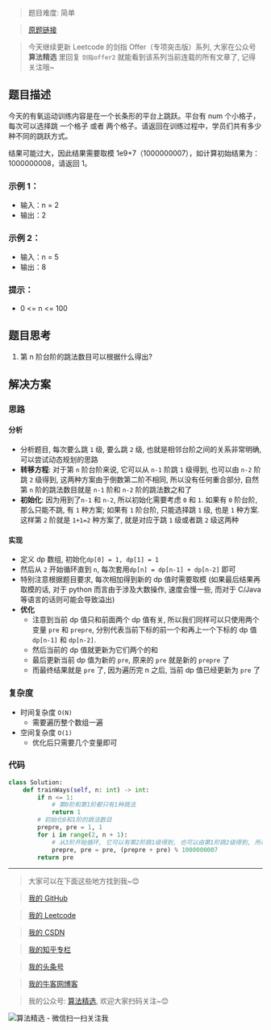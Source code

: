 > 题目难度: 简单

> [原题链接](https://leetcode.cn/problems/qing-wa-tiao-tai-jie-wen-ti-lcof/)

> 今天继续更新 Leetcode 的剑指 Offer（专项突击版）系列, 大家在公众号 **算法精选** 里回复 `剑指offer2` 就能看到该系列当前连载的所有文章了, 记得关注哦~

## 题目描述

今天的有氧运动训练内容是在一个长条形的平台上跳跃。平台有 num 个小格子，每次可以选择跳 一个格子 或者 两个格子。请返回在训练过程中，学员们共有多少种不同的跳跃方式。

结果可能过大，因此结果需要取模 1e9+7（1000000007），如计算初始结果为：1000000008，请返回 1。

### 示例 1：

- 输入：n = 2
- 输出：2

### 示例 2：

- 输入：n = 5
- 输出：8

### 提示：

- 0 <= n <= 100

## 题目思考

1. 第 n 阶台阶的跳法数目可以根据什么得出?

## 解决方案

### 思路

#### 分析

- 分析题目, 每次要么跳 `1` 级, 要么跳 `2` 级, 也就是相邻台阶之间的关系非常明确, 可以尝试动态规划的思路
- **转移方程**: 对于第 `n` 阶台阶来说, 它可以从 `n-1` 阶跳 `1` 级得到, 也可以由 `n-2` 阶跳 `2` 级得到, 这两种方案由于倒数第二阶不相同, 所以没有任何重合部分, 自然第 `n` 阶的跳法数目就是 `n-1` 阶和 `n-2` 阶的跳法数之和了
- **初始化**: 因为用到了`n-1` 和 `n-2`, 所以初始化需要考虑 `0` 和 `1`. 如果有 `0` 阶台阶, 那么只能不跳, 有 `1` 种方案; 如果有 `1` 阶台阶, 只能选择跳 `1` 级, 也是 `1` 种方案. 这样第 `2` 阶就是 `1+1=2` 种方案了, 就是对应于跳 `1` 级或者跳 `2` 级这两种

#### 实现

- 定义 dp 数组, 初始化`dp[0] = 1, dp[1] = 1`
- 然后从 `2` 开始循环直到 `n`, 每次套用`dp[n] = dp[n-1] + dp[n-2]` 即可
- 特别注意根据题目要求, 每次相加得到新的 dp 值时需要取模 (如果最后结果再取模的话, 对于 python 而言由于涉及大数操作, 速度会慢一些, 而对于 C/Java 等语言的话则可能会导致溢出)
- **优化**
  - 注意到当前 dp 值只和前面两个 dp 值有关, 所以我们同样可以只使用两个变量 `pre` 和 `prepre`, 分别代表当前下标的前一个和再上一个下标的 dp 值 `dp[n-1]` 和 `dp[n-2]`.
  - 然后当前的 dp 值就更新为它们两个的和
  - 最后更新当前 dp 值为新的 `pre`, 原来的 `pre` 就是新的 `prepre` 了
  - 而最终结果就是 `pre` 了, 因为遍历完 n 之后, 当前 dp 值已经更新为 `pre` 了

### 复杂度

- 时间复杂度 `O(N)`
  - 需要遍历整个数组一遍
- 空间复杂度 `O(1)`
  - 优化后只需要几个变量即可

### 代码

```python
class Solution:
    def trainWays(self, n: int) -> int:
        if n <= 1:
            # 第0阶和第1阶都只有1种跳法
            return 1
        # 初始化0和1阶的跳法数目
        prepre, pre = 1, 1
        for i in range(2, n + 1):
            # 从3阶开始循环, 它可以有第2阶跳1级得到, 也可以由第1阶跳2级得到, 所以当前dp值就等于prepre + pre
            prepre, pre = pre, (prepre + pre) % 1000000007
        return pre
```

---

> 大家可以在下面这些地方找到我~😊

> [我的 GitHub](https://github.com/zjulyx)

> [我的 Leetcode](https://leetcode-cn.com/u/suibianfahui/)

> [我的 CSDN](https://me.csdn.net/zjulyx1993)

> [我的知乎专栏](https://zhuanlan.zhihu.com/c_1242508721932464128)

> [我的头条号](https://www.toutiao.com/c/user/1090304683804520/#mid=1671643017345028)

> [我的牛客网博客](https://blog.nowcoder.net/zjulyx)

> 我的公众号: [算法精选](https://mp.weixin.qq.com/s?__biz=MzA5MDk1MjI5MA==&mid=2247484158&idx=1&sn=90176bac32cf7af40e4074c721fd8a95&chksm=900285f3a7750ce5a068c9c9773781461819633f2fd60533732637ec9520c908371ebc218d49&scene=178&cur_album_id=1386231241346859009#rd), 欢迎大家扫码关注~😊

![算法精选 - 微信扫一扫关注我](https://pic1.zhimg.com/80/v2-7c988a7b35886df51596ef23616764ac_1440w.jpg)
